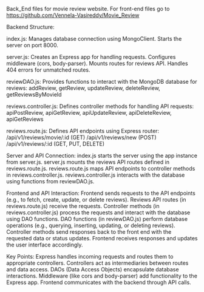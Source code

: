 Back_End files for movie review website. For front-end files go to https://github.com/Vennela-Vasireddy/Movie_Review

Backend Structure:

index.js:
Manages database connection using MongoClient.
Starts the server on port 8000.

server.js:
Creates an Express app for handling requests.
Configures middleware (cors, body-parser).
Mounts routes for reviews API.
Handles 404 errors for unmatched routes.

reviewDAO.js:
Provides functions to interact with the MongoDB database for reviews: addReview, getReview, updateReview, deleteReview, getReviewsByMovieId

reviews.controller.js:
Defines controller methods for handling API requests: apiPostReview, apiGetReview, apiUpdateReview, apiDeleteReview, apiGetReviews

reviews.route.js:
Defines API endpoints using Express router:
/api/v1/reviews/movie/:id (GET)
/api/v1/reviews/new (POST)
/api/v1/reviews/:id (GET, PUT, DELETE)

Server and API Connection:
index.js starts the server using the app instance from server.js.
server.js mounts the reviews API routes defined in reviews.route.js.
reviews.route.js maps API endpoints to controller methods in reviews.controller.js.
reviews.controller.js interacts with the database using functions from reviewDAO.js.

Frontend and API Interaction:
Frontend sends requests to the API endpoints (e.g., to fetch, create, update, or delete reviews).
Reviews API routes (in reviews.route.js) receive the requests.
Controller methods (in reviews.controller.js) process the requests and interact with the database using DAO functions.
DAO functions (in reviewDAO.js) perform database operations (e.g., querying, inserting, updating, or deleting reviews).
Controller methods send responses back to the front end with the requested data or status updates.
Frontend receives responses and updates the user interface accordingly.

Key Points:
Express handles incoming requests and routes them to appropriate controllers.
Controllers act as intermediaries between routes and data access.
DAOs (Data Access Objects) encapsulate database interactions.
Middleware (like cors and body-parser) add functionality to the Express app.
Frontend communicates with the backend through API calls.
